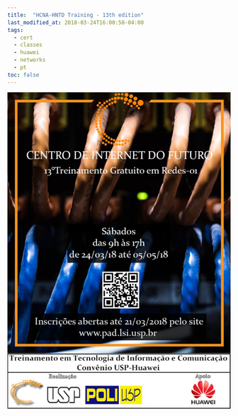 ```yaml
---
title:  "HCNA-HNTD Training - 13th edition"
last_modified_at: 2018-03-24T16:00:58-04:00
tags:
  - cert
  - classes
  - huawei
  - networks
  - pt
toc: false
---
```


![](/assets/images/posts/2018-03-24-hntd-13.jpeg)
